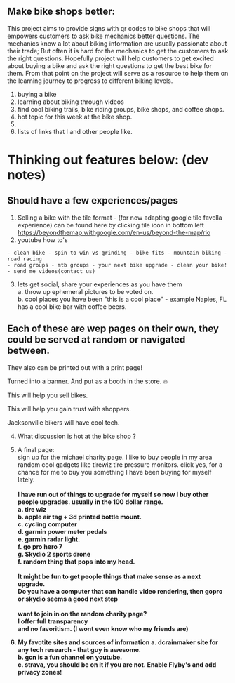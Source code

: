 ## Make bike shops better:
This project aims to provide signs with qr codes to bike shops that will empowers customers to ask bike mechanics better questions. The mechanics know a lot about biking information are usually passionate about their trade; But often it is hard for the mechanics to get the customers to ask the right questions. Hopefully project will help customers to get excited about buying a bike and ask the right questions to get the best bike for them. From that point on the project will serve as a resource to help them on the learning journey to progress to different biking levels.

1) buying a bike
2) learning about biking through videos
3) find cool biking trails, bike riding groups, bike shops, and coffee shops.
4) hot topic for this week at the bike shop.
5) 
6) lists of links that I and other people like.

# Thinking out features below: (dev notes)

## Should have a few experiences/pages
1) Selling a bike with the tile format - (for now adapting google tile favella experience) can be found here by clicking tile icon in bottom left https://beyondthemap.withgoogle.com/en-us/beyond-the-map/rio
2) youtube how to's 
```
- clean bike - spin to win vs grinding - bike fits - mountain biking - road racing 
- road groups - mtb groups - your next bike upgrade - clean your bike! - send me videos(contact us)
```
3) lets get social, share your experiences as you have them<br/>
a. throw up ephemeral pictures to be voted on.<br/>
b. cool places you have been "this is a cool place" - example Naples, FL has a cool bike bar with coffee beers.

## Each of these are wep pages on their own, they could be served at random or navigated between.
They also can be printed out with a print page!

Turned into a banner. And put as a booth in the store. 🔥

This will help you sell bikes.

This will help you gain trust with shoppers.

Jacksonville bikers will have cool tech.

4) What discussion is hot at the bike shop ?

5) A final page: 
<br/>sign up for the michael charity page. I like to buy people in my area random cool gadgets like tirewiz tire pressure monitors. click yes, for a chance for me to buy you something I have been buying for myself lately.<br/></br>
<b/>I have run out of things to upgrade for myself so now I buy other people upgrades. usually in the 100 dollar range.<b/><br/>
a. tire wiz<br/>
b. apple air tag + 3d printed bottle mount.<br/>
c. cycling computer<br/>
d. garmin power meter pedals<br/>
e. garmin radar light.<br/>
f. go pro hero 7<br/>
g. Skydio 2 sports drone<br/>
f. random thing that pops into my head.<br/><br/>
It might be fun to get people things that make sense as a next upgrade.<br/>
Do you have a computer that can handle video rendering, then gopro or skydio seems a good next step<br/><br/>
want to join in on the random charity page?<br/>
I offer full transparency<br/>
and no favoritism. (I wont even know who my friends are)

5) My favotite sites and sources of information
a. dcrainmaker site for any tech research - that guy is awesome.<br/>
b. gcn is a fun channel on youtube.<br/>
c. strava, you should be on it if you are not. Enable Flyby's and add privacy zones!
